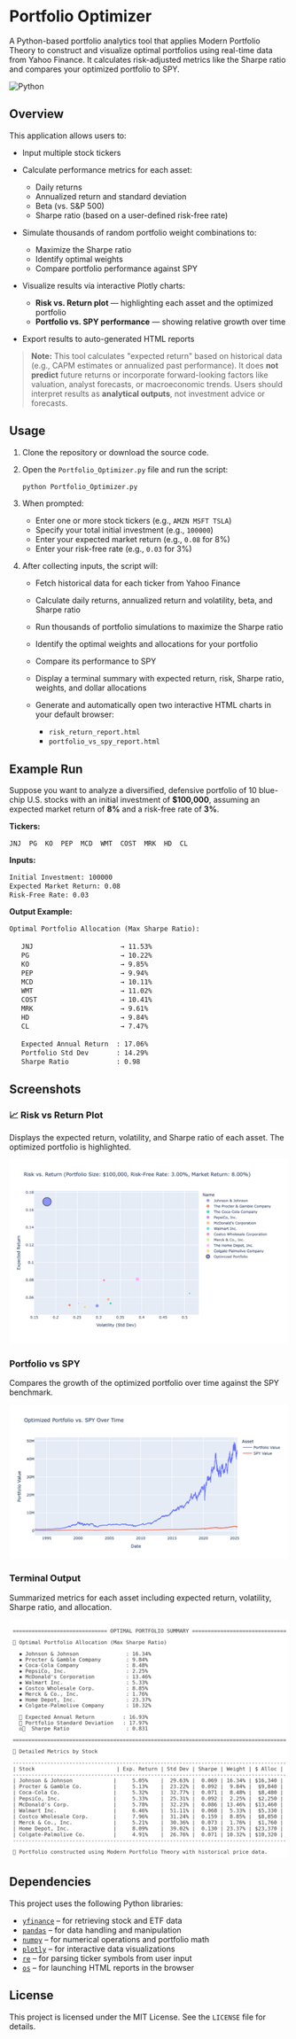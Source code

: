 # Portfolio Optimizer

A Python-based portfolio analytics tool that applies Modern Portfolio Theory to construct and visualize optimal portfolios using real-time data from Yahoo Finance. It calculates risk-adjusted metrics like the Sharpe ratio and compares your optimized portfolio to SPY.

![Python](https://img.shields.io/badge/python-3.12.7-blue.svg)

## Overview

This application allows users to:

* Input multiple stock tickers
* Calculate performance metrics for each asset:

  * Daily returns
  * Annualized return and standard deviation
  * Beta (vs. S\&P 500)
  * Sharpe ratio (based on a user-defined risk-free rate)
* Simulate thousands of random portfolio weight combinations to:

  * Maximize the Sharpe ratio
  * Identify optimal weights
  * Compare portfolio performance against SPY
* Visualize results via interactive Plotly charts:

  * **Risk vs. Return plot** — highlighting each asset and the optimized portfolio
  * **Portfolio vs. SPY performance** — showing relative growth over time
* Export results to auto-generated HTML reports

> **Note:** This tool calculates "expected return" based on historical data (e.g., CAPM estimates or annualized past performance). It does **not predict** future returns or incorporate forward-looking factors like valuation, analyst forecasts, or macroeconomic trends. Users should interpret results as **analytical outputs**, not investment advice or forecasts.

## Usage

1. Clone the repository or download the source code.

2. Open the `Portfolio_Optimizer.py` file and run the script:

   ```bash
   python Portfolio_Optimizer.py
   ```

3. When prompted:

   * Enter one or more stock tickers (e.g., `AMZN MSFT TSLA`)
   * Specify your total initial investment (e.g., `100000`)
   * Enter your expected market return (e.g., `0.08` for 8%)
   * Enter your risk-free rate (e.g., `0.03` for 3%)

4. After collecting inputs, the script will:

   * Fetch historical data for each ticker from Yahoo Finance
   * Calculate daily returns, annualized return and volatility, beta, and Sharpe ratio
   * Run thousands of portfolio simulations to maximize the Sharpe ratio
   * Identify the optimal weights and allocations for your portfolio
   * Compare its performance to SPY
   * Display a terminal summary with expected return, risk, Sharpe ratio, weights, and dollar allocations
   * Generate and automatically open two interactive HTML charts in your default browser:

     * `risk_return_report.html`
     * `portfolio_vs_spy_report.html`

## Example Run

Suppose you want to analyze a diversified, defensive portfolio of 10 blue-chip U.S. stocks with an initial investment of **\$100,000**, assuming an expected market return of **8%** and a risk-free rate of **3%**.

**Tickers:**

```
JNJ  PG  KO  PEP  MCD  WMT  COST  MRK  HD  CL
```

**Inputs:**

```
Initial Investment: 100000
Expected Market Return: 0.08
Risk-Free Rate: 0.03
```

**Output Example:**

```
Optimal Portfolio Allocation (Max Sharpe Ratio):

   JNJ                      → 11.53%
   PG                       → 10.22%
   KO                       → 9.85%
   PEP                      → 9.94%
   MCD                      → 10.11%
   WMT                      → 11.02%
   COST                     → 10.41%
   MRK                      → 9.61%
   HD                       → 9.84%
   CL                       → 7.47%

   Expected Annual Return  : 17.06%
   Portfolio Std Dev       : 14.29%
   Sharpe Ratio            : 0.98
```

## Screenshots

### 📈 Risk vs Return Plot

Displays the expected return, volatility, and Sharpe ratio of each asset. The optimized portfolio is highlighted.

![Risk vs Return](assets/risk_return_report.png)

### Portfolio vs SPY

Compares the growth of the optimized portfolio over time against the SPY benchmark.

![Portfolio vs SPY](assets/portfolio_vs_spy_report.png)

### Terminal Output

Summarized metrics for each asset including expected return, volatility, Sharpe ratio, and allocation.

![Terminal Output](assets/terminal_output.png)

## Dependencies

This project uses the following Python libraries:

* [`yfinance`](https://pypi.org/project/yfinance/) – for retrieving stock and ETF data
* [`pandas`](https://pypi.org/project/pandas/) – for data handling and manipulation
* [`numpy`](https://pypi.org/project/numpy/) – for numerical operations and portfolio math
* [`plotly`](https://pypi.org/project/plotly/) – for interactive data visualizations
* [`re`](https://docs.python.org/3/library/re.html) – for parsing ticker symbols from user input
* [`os`](https://docs.python.org/3/library/os.html) – for launching HTML reports in the browser

## License

This project is licensed under the MIT License. See the `LICENSE` file for details.
